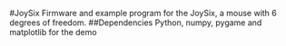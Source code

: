 #JoySix
Firmware and example program for the JoySix, a mouse with 6 degrees of freedom.
##Dependencies
Python, numpy, pygame and matplotlib for the demo
